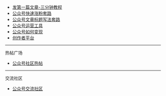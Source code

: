 <!-- docs/_sidebar.md -->
* [发第一篇文章-三分钟教程](发第一篇文章-三分钟教程.md)
* [公众号快速涨粉套路](公众号快速涨粉套路.md)
* [公众号文章标题写法套路](公众号文章标题写法套路.md)
* [公众号运营工具](公众号运营工具.md)
* [公众号如何变现](公众号如何变现.md)
* [创作者平台](创作者平台.md)
---
  热帖广场
* [公众号社区热帖](热帖广场.md)
---
  交流社区
* [公众号交流社区](交流社区.md)